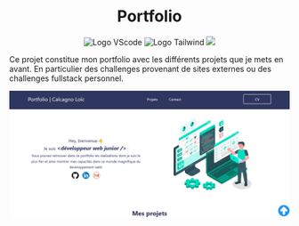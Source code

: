 <h1 align="center">Portfolio</h1>

<p align="center">
    <img src="https://img.shields.io/badge/Visual_Studio_Code-0078D4?style=for-the-badge&logo=visual%20studio%20code&logoColor=white" alt="Logo VScode">
    <img src="https://img.shields.io/badge/Tailwind_CSS-38B2AC?style=for-the-badge&logo=tailwind-css&logoColor=white" alt="Logo Tailwind">
    <img src="https://img.shields.io/badge/React-20232A?style=for-the-badge&logo=react&logoColor=61DAFB">
</p>

Ce projet constitue mon portfolio avec les différents projets que je mets en avant. En particulier des challenges provenant de sites externes ou des challenges fullstack personnel.

![](src/assets/img/readme.png)
